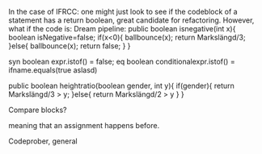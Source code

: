 In the case of IFRCC: one might just look to see if the codeblock of a statement has a return boolean,
 great candidate for refactoring. However, what if the code is:
Dream pipeline:
public boolean isnegative(int x){
boolean isNegative=false;
if(x<0){
    ballbounce(x);
    return Markslängd/3;
}else{
    ballbounce(x);
    return false;
}
}

syn boolean expr.istof() = false;
eq boolean conditionalexpr.istof() =  ifname.equals(true aslasd) 

public boolean heightratio(boolean gender, int y){
if(gender){
    return Markslängd/3 > y;
}else{
    return Markslängd/2 > y
}
}


Compare blocks?


meaning that an assignment happens before.


Codeprober, general

